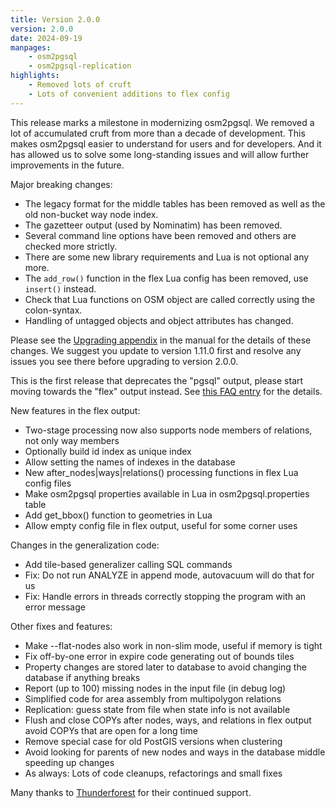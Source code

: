 ```yaml
---
title: Version 2.0.0
version: 2.0.0
date: 2024-09-19
manpages:
    - osm2pgsql
    - osm2pgsql-replication
highlights:
    - Removed lots of cruft
    - Lots of convenient additions to flex config
---
```


This release marks a milestone in modernizing osm2pgsql. We removed a lot of accumulated cruft from more than a decade of development. This makes osm2pgsql easier to understand for users and for developers. And it has allowed us to solve some long-standing issues and will allow further improvements in the future.

Major breaking changes:

* The legacy format for the middle tables has been removed as well as the old non-bucket way node index.
* The gazetteer output (used by Nominatim) has been removed.
* Several command line options have been removed and others are checked more strictly.
* There are some new library requirements and Lua is not optional any more.
* The `add_row()` function in the flex Lua config has been removed, use `insert()` instead.
* Check that Lua functions on OSM object are called correctly using the colon-syntax.
* Handling of untagged objects and object attributes has changed.

Please see the [Upgrading appendix](https://osm2pgsql.org/doc/manual.html#upgrading) in the manual for the details of these changes. We suggest you update to version 1.11.0 first and resolve any issues you see there before upgrading to version 2.0.0.

This is the first release that deprecates the "pgsql" output, please start moving towards the "flex" output instead. See [this FAQ entry](https://osm2pgsql.org/doc/faq.html#the-pgsql-output-is-deprecated-what-does-that-mean) for the details.

New features in the flex output:

* Two-stage processing now also supports node members of relations, not only way members
* Optionally build id index as unique index
* Allow setting the names of indexes in the database
* New after_nodes|ways|relations() processing functions in flex Lua config files
* Make osm2pgsql properties available in Lua in osm2pgsql.properties table
* Add get_bbox() function to geometries in Lua
* Allow empty config file in flex output, useful for some corner uses

Changes in the generalization code:

* Add tile-based generalizer calling SQL commands
* Fix: Do not run ANALYZE in append mode, autovacuum will do that for us
* Fix: Handle errors in threads correctly stopping the program with an error message

Other fixes and features:

* Make --flat-nodes also work in non-slim mode, useful if memory is tight
* Fix off-by-one error in expire code generating out of bounds tiles
* Property changes are stored later to database to avoid changing the database if anything breaks
* Report (up to 100) missing nodes in the input file (in debug log)
* Simplified code for area assembly from multipolygon relations
* Replication: guess state from file when state info is not available
* Flush and close COPYs after nodes, ways, and relations in flex output avoid COPYs that are open for a long time
* Remove special case for old PostGIS versions when clustering
* Avoid looking for parents of new nodes and ways in the database middle speeding up changes
* As always: Lots of code cleanups, refactorings and small fixes

Many thanks to [Thunderforest](https://www.thunderforest.com/) for their
continued support.
